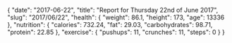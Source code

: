 {
    "date": "2017-06-22",
    "title": "Report for Thursday 22nd of June 2017",
    "slug": "2017\/06\/22",
    "health": {
        "weight": 86.1,
        "height": 173,
        "age": 13336
    },
    "nutrition": {
        "calories": 732.24,
        "fat": 29.03,
        "carbohydrates": 98.71,
        "protein": 22.85
    },
    "exercise": {
        "pushups": 11,
        "crunches": 11,
        "steps": 0
    }
}